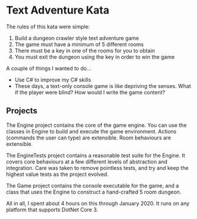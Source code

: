 # Text Adventure Kata

The rules of this kata were simple:

1. Build a dungeon crawler style text adventure game
2. The game must have a minimum of 5 different rooms
3. There must be a key in one of the rooms for you to obtain
4. You must exit the dungeon using the key in order to win the game

A couple of things I wanted to do...

- Use C# to improve my C# skills
- These days, a text-only console game is like depriving the senses. What if the player were blind? How would I write the game content?

## Projects

The Engine project contains the core of the game engine. You can use the classes in Engine to build and execute the game environment. Actions (commands the user can type) are extensible. Room behaviours are extensible.

The EngineTests project contains a reasonable test suite for the Engine. It covers core behaviours at a few different levels of abstraction and integration. Care was taken to remove pointless tests, and try and keep the highest value tests as the project evolved.

The Game project contains the console executable for the game, and a class that uses the Engine to construct a hand-crafted 5 room dungeon.

All in all, I spent about 4 hours on this through January 2020. It runs on any platform that supports DotNet Core 3.